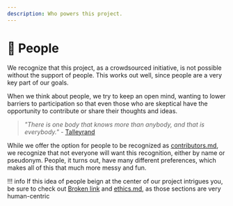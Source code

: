 ```yaml
---
description: Who powers this project.
---
```


# 👥 People

We recognize that this project, as a crowdsourced initiative, is not possible without the support of people. This works out well, since people are a very key part of our goals.

When we think about people, we try to keep an open mind, wanting to lower barriers to participation so that even those who are skeptical have the opportunity to contribute or share their thoughts and ideas.&#x20;

> _"There is one body that knows more than anybody, and that is everybody."_ - [Talleyrand](https://www.google.com/books/edition/A\_Dictionary\_of\_Thoughts/zlMxAAAAIAAJ?hl=en\&gbpv=1\&dq=%E2%80%9CThere+is+one+body+that+knows+more+than+anybody,+and+that+is+everybody%E2%80%9D\&pg=PA324\&printsec=frontcover)

While we offer the option for people to be recognized as [contributors.md](../support/contributors.md "mention"), we recognize that not everyone will want this recognition, either by name or pseudonym. People, it turns out, have many different preferences, which makes all of this that much more messy and fun.

!!! info
	If this idea of people beign at the center of our project intrigues you, be sure to check out [Broken link](broken-reference "mention") and [ethics.md](../support/ethics.md "mention"), as those sections are very human-centric

